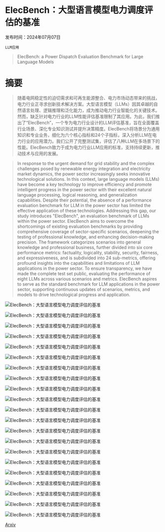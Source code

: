 # ElecBench：大型语言模型电力调度评估的基准

发布时间：2024年07月07日

`LLM应用`

> ElecBench: a Power Dispatch Evaluation Benchmark for Large Language Models

# 摘要

> 随着电网稳定性的迫切需求和可再生能源整合、电力市场动态带来的挑战，电力行业正寻求创新技术解决方案。大型语言模型（LLMs）因其卓越的自然语言处理、逻辑推理和泛化能力，成为推动电力行业智能化的关键技术。然而，缺乏针对电力行业的LLM性能评估基准限制了其应用。为此，我们推出了“ElecBench”，一个专为电力行业设计的LLM评估基准，旨在全面覆盖行业场景、深化专业知识测试并提升决策精度。ElecBench将场景分为通用知识和专业业务，细化为六个核心指标和24个子指标，深入分析LLM在电力行业的应用潜力。我们公开了完整测试集，评估了八种LLM在多场景下的性能。ElecBench致力于成为电力行业LLM应用的标准，支持持续更新，推动技术与应用的发展。

> In response to the urgent demand for grid stability and the complex challenges posed by renewable energy integration and electricity market dynamics, the power sector increasingly seeks innovative technological solutions. In this context, large language models (LLMs) have become a key technology to improve efficiency and promote intelligent progress in the power sector with their excellent natural language processing, logical reasoning, and generalization capabilities. Despite their potential, the absence of a performance evaluation benchmark for LLM in the power sector has limited the effective application of these technologies. Addressing this gap, our study introduces "ElecBench", an evaluation benchmark of LLMs within the power sector. ElecBench aims to overcome the shortcomings of existing evaluation benchmarks by providing comprehensive coverage of sector-specific scenarios, deepening the testing of professional knowledge, and enhancing decision-making precision. The framework categorizes scenarios into general knowledge and professional business, further divided into six core performance metrics: factuality, logicality, stability, security, fairness, and expressiveness, and is subdivided into 24 sub-metrics, offering profound insights into the capabilities and limitations of LLM applications in the power sector. To ensure transparency, we have made the complete test set public, evaluating the performance of eight LLMs across various scenarios and metrics. ElecBench aspires to serve as the standard benchmark for LLM applications in the power sector, supporting continuous updates of scenarios, metrics, and models to drive technological progress and application.

![ElecBench：大型语言模型电力调度评估的基准](../../../paper_images/2407.05365/x1.png)

![ElecBench：大型语言模型电力调度评估的基准](../../../paper_images/2407.05365/x2.png)

![ElecBench：大型语言模型电力调度评估的基准](../../../paper_images/2407.05365/x3.png)

![ElecBench：大型语言模型电力调度评估的基准](../../../paper_images/2407.05365/x4.png)

![ElecBench：大型语言模型电力调度评估的基准](../../../paper_images/2407.05365/x5.png)

![ElecBench：大型语言模型电力调度评估的基准](../../../paper_images/2407.05365/x6.png)

![ElecBench：大型语言模型电力调度评估的基准](../../../paper_images/2407.05365/x7.png)

![ElecBench：大型语言模型电力调度评估的基准](../../../paper_images/2407.05365/x8.png)

![ElecBench：大型语言模型电力调度评估的基准](../../../paper_images/2407.05365/x9.png)

![ElecBench：大型语言模型电力调度评估的基准](../../../paper_images/2407.05365/x10.png)

![ElecBench：大型语言模型电力调度评估的基准](../../../paper_images/2407.05365/x11.png)

![ElecBench：大型语言模型电力调度评估的基准](../../../paper_images/2407.05365/x12.png)

![ElecBench：大型语言模型电力调度评估的基准](../../../paper_images/2407.05365/x13.png)

![ElecBench：大型语言模型电力调度评估的基准](../../../paper_images/2407.05365/x14.png)

![ElecBench：大型语言模型电力调度评估的基准](../../../paper_images/2407.05365/x15.png)

![ElecBench：大型语言模型电力调度评估的基准](../../../paper_images/2407.05365/x16.png)

![ElecBench：大型语言模型电力调度评估的基准](../../../paper_images/2407.05365/x17.png)

![ElecBench：大型语言模型电力调度评估的基准](../../../paper_images/2407.05365/x18.png)

![ElecBench：大型语言模型电力调度评估的基准](../../../paper_images/2407.05365/x19.png)

![ElecBench：大型语言模型电力调度评估的基准](../../../paper_images/2407.05365/x20.png)

![ElecBench：大型语言模型电力调度评估的基准](../../../paper_images/2407.05365/x21.png)

[Arxiv](https://arxiv.org/abs/2407.05365)